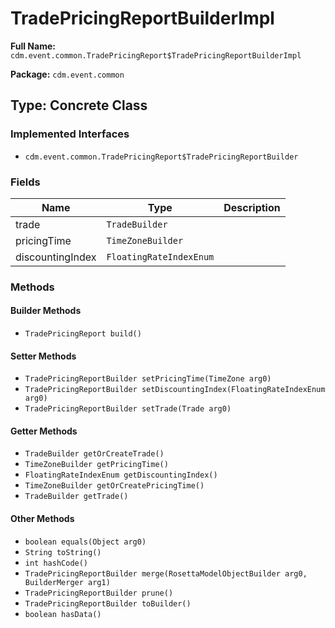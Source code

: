 # TradePricingReportBuilderImpl

**Full Name:** `cdm.event.common.TradePricingReport$TradePricingReportBuilderImpl`

**Package:** `cdm.event.common`

## Type: Concrete Class

### Implemented Interfaces

- `cdm.event.common.TradePricingReport$TradePricingReportBuilder`

### Fields

| Name | Type | Description |
|------|------|-------------|
| trade | `TradeBuilder` |  |
| pricingTime | `TimeZoneBuilder` |  |
| discountingIndex | `FloatingRateIndexEnum` |  |

### Methods

#### Builder Methods

- `TradePricingReport build()`

#### Setter Methods

- `TradePricingReportBuilder setPricingTime(TimeZone arg0)`
- `TradePricingReportBuilder setDiscountingIndex(FloatingRateIndexEnum arg0)`
- `TradePricingReportBuilder setTrade(Trade arg0)`

#### Getter Methods

- `TradeBuilder getOrCreateTrade()`
- `TimeZoneBuilder getPricingTime()`
- `FloatingRateIndexEnum getDiscountingIndex()`
- `TimeZoneBuilder getOrCreatePricingTime()`
- `TradeBuilder getTrade()`

#### Other Methods

- `boolean equals(Object arg0)`
- `String toString()`
- `int hashCode()`
- `TradePricingReportBuilder merge(RosettaModelObjectBuilder arg0, BuilderMerger arg1)`
- `TradePricingReportBuilder prune()`
- `TradePricingReportBuilder toBuilder()`
- `boolean hasData()`

